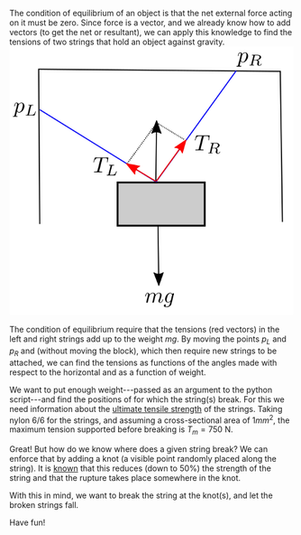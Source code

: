 The condition of equilibrium of an object is that the net external force acting on it must be zero. Since force is a vector, and we already know how to add vectors (to get the net or resultant), we can apply this knowledge to find the tensions of two strings that hold an object against gravity. ![Block hanging on a string](https://raw.githubusercontent.com/essoca/Physics-Engines/master/images/forces.png)

The condition of equilibrium require that the tensions (red vectors) in the left and right strings add up to the weight *mg*. By moving the points *p*<sub>*L*</sub> and *p*<sub>*R*</sub> and (without moving the block), which then require new strings to be attached, we can find the tensions as functions of the angles made with respect to the horizontal and as a function of weight.

We want to put enough weight---passed as an argument to the python script---and find the positions of for which the string(s) break. For this we need information about the [ultimate tensile strength](https://en.wikipedia.org/wiki/Ultimate_tensile_strength) of the strings. Taking nylon 6/6 for the strings, and assuming a cross-sectional area of 1*mm*<sup>2</sup>, the maximum tension supported before breaking is *T*<sub>*m*</sub> = 750 N.

Great! But how do we know where does a given string break? We can enforce that by adding a knot (a visible point randomly placed along the string). It is [known](https://www.researchgate.net/publication/264959195_The_rupture_of_knotted_strings_under_tension?tab=overview) that this reduces (down to 50%) the strength of the string and that the rupture takes place somewhere in the knot.

With this in mind, we want to break the string at the knot(s), and let the broken strings fall.

Have fun!
